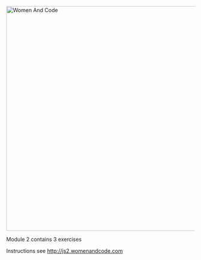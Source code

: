 <img src="http://www.womenandcode.org.s3-website.eu-central-1.amazonaws.com/WomenAndCode-header.png" alt="Women And Code" width=600px/>

Module 2 contains 3 exercises

Instructions see http://js2.womenandcode.com
